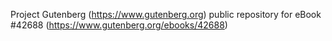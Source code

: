 Project Gutenberg (https://www.gutenberg.org) public repository for eBook #42688 (https://www.gutenberg.org/ebooks/42688)
